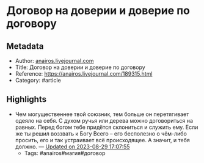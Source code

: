 # Договор на доверии и доверие по договору

## Metadata
- Author: [anairos.livejournal.com]()
- Title: Договор на доверии и доверие по договору
- Reference: https://anairos.livejournal.com/189315.html
- Category: #article

## Highlights
- Чем могущественнее твой союзник, тем больше он перетягивает одеяло на себя. С духом ручья или дерева можно договориться на равных. Перед богом тебе придётся склониться и служить ему. Если же ты решил воззвать к Богу Всего – его бесполезно о чём-либо просить, его и так устраивает всё происходящее. А значит, и тебя должно. — [Updated on 2023-08-29 17:07:55](https://hyp.is/c3nS2kZ1Ee67P2sLyXTu_A/anairos.livejournal.com/189315.html)
   - Tags: #anairos#магия#договор
